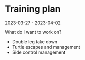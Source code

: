 # Training plan

2023-03-27 - 2023-04-02

What do I want to work on?

* Double leg take down
* Turtle escapes and management
* Side control management
